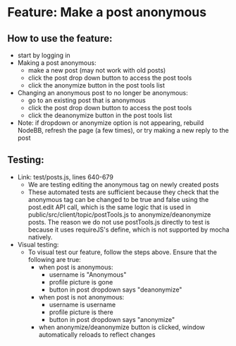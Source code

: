 # Feature: Make a post anonymous
## How to use the feature:
- start by logging in
- Making a post anonymous:
    - make a new post (may not work with old posts)
    - click the post drop down button to access the post tools
    - click the anonymize button in the post tools list
- Changing an anonymous post to no longer be anonymous:
    - go to an existing post that is anonymous
    - click the post drop down button to access the post tools
    - click the deanonymize button in the post tools list
- Note: if dropdown or anonymize option is not appearing, rebuild NodeBB, refresh the page (a few times), or try making a new reply to the post

## Testing:
- Link: test/posts.js, lines 640-679
    - We are testing editing the anonymous tag on newly created posts
    - These automated tests are sufficient because they check that the anonymous tag can be changed to be true and false using the post.edit API call, which is the same logic that is used in public/src/client/topic/postTools.js to anonymize/deanonymize posts. The reason we do not use postTools.js directly to test is because it uses requireJS's define, which is not supported by mocha natively.
- Visual testing:
    - To visual test our feature, follow the steps above. Ensure that the following are true:
        - when post is anonymous:
            - username is "Anonymous"
            - profile picture is gone
            - button in post dropdown says "deanonymize"
        - when post is not anonymous:
            - username is username
            - profile picture is there
            - button in post dropdown says "anonymize"
        - when anonymize/deanonymize button is clicked, window automatically reloads to reflect changes